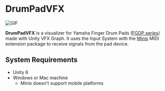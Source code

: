 # DrumPadVFX

![GIF](https://github.com/user-attachments/assets/dd1dae34-4a5a-4ac7-86f7-e37c1956a052)

**DrumPadVFX** is a visualizer for Yamaha Finger Drum Pads
([FGDP series](https://usa.yamaha.com/products/musical_instruments/drums/finger-drum-pads/index.html))
made with Unity VFX Graph. It uses the Input System with the
[Minis](https://github.com/keijiro/Minis) MIDI extension package
to receive signals from the pad device.

## System Requirements

- Unity 6
- Windows or Mac machine
  - Minis doesn't support mobile platforms
